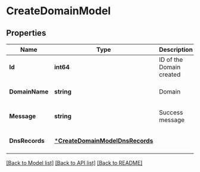 # CreateDomainModel

## Properties
Name | Type | Description | Notes
------------ | ------------- | ------------- | -------------
**Id** | **int64** | ID of the Domain created | [default to null]
**DomainName** | **string** | Domain | [optional] [default to null]
**Message** | **string** | Success message | [optional] [default to null]
**DnsRecords** | [***CreateDomainModelDnsRecords**](createDomainModelDnsRecords.md) |  | [optional] [default to null]

[[Back to Model list]](../README.md#documentation-for-models) [[Back to API list]](../README.md#documentation-for-api-endpoints) [[Back to README]](../README.md)


